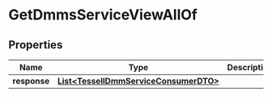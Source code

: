 

# GetDmmsServiceViewAllOf


## Properties

Name | Type | Description | Notes
------------ | ------------- | ------------- | -------------
**response** | [**List&lt;TessellDmmServiceConsumerDTO&gt;**](TessellDmmServiceConsumerDTO.md) |  |  [optional]



